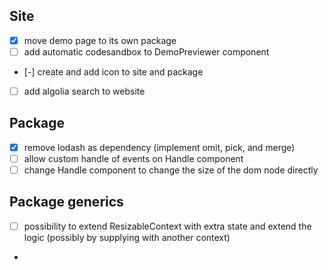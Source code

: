 ## Site

- [x] move demo page to its own package
- [ ] add automatic codesandbox to DemoPreviewer component
- [-] create and add icon to site and package
- [ ] add algolia search to website

## Package

- [x] remove lodash as dependency (implement omit, pick, and merge)
- [ ] allow custom handle of events on Handle component
- [ ] change Handle component to change the size of the dom node directly

## Package generics

- [ ] possibility to extend ResizableContext with extra state and extend the logic (possibly by supplying with another
  context)
- 
